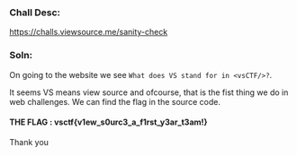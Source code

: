 ### Chall Desc:
https://challs.viewsource.me/sanity-check

### Soln: 

On going to the website we see `What does VS stand for in <vsCTF/>?`.

It seems VS means view source and ofcourse, that is the fist thing we do in web challenges.
We can find the flag in the source code.

#### THE FLAG : vsctf{v1ew_s0urc3_a_f1rst_y3ar_t3am!}

Thank you
